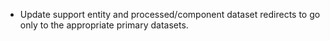 - Update support entity and processed/component dataset redirects to go only to the appropriate primary datasets.